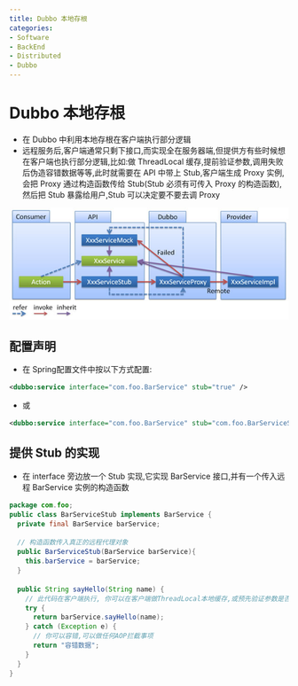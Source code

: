 ```yaml
---
title: Dubbo 本地存根
categories:
- Software
- BackEnd
- Distributed
- Dubbo
---
```

# Dubbo 本地存根

- 在 Dubbo 中利用本地存根在客户端执行部分逻辑
- 远程服务后,客户端通常只剩下接口,而实现全在服务器端,但提供方有些时候想在客户端也执行部分逻辑,比如:做 ThreadLocal 缓存,提前验证参数,调用失败后伪造容错数据等等,此时就需要在 API 中带上 Stub,客户端生成 Proxy 实例,会把 Proxy 通过构造函数传给 Stub(Stub 必须有可传入 Proxy 的构造函数),然后把 Stub 暴露给用户,Stub 可以决定要不要去调 Proxy

![/user-guide/images/stub.jpg](https://raw.githubusercontent.com/LuShan123888/Files/main/Pictures/stub.jpg)

## 配置声明

- 在 Spring配置文件中按以下方式配置:

```xml
<dubbo:service interface="com.foo.BarService" stub="true" />
```

- 或

```xml
<dubbo:service interface="com.foo.BarService" stub="com.foo.BarServiceStub" />
```

## 提供 Stub 的实现

- 在 interface 旁边放一个 Stub 实现,它实现 BarService 接口,并有一个传入远程 BarService 实例的构造函数

```java
package com.foo;
public class BarServiceStub implements BarService {
  private final BarService barService;

  // 构造函数传入真正的远程代理对象
  public BarServiceStub(BarService barService){
    this.barService = barService;
  }

  public String sayHello(String name) {
    // 此代码在客户端执行, 你可以在客户端做ThreadLocal本地缓存,或预先验证参数是否合法,等等
    try {
      return barService.sayHello(name);
    } catch (Exception e) {
      // 你可以容错,可以做任何AOP拦截事项
      return "容错数据";
    }
  }
}
```